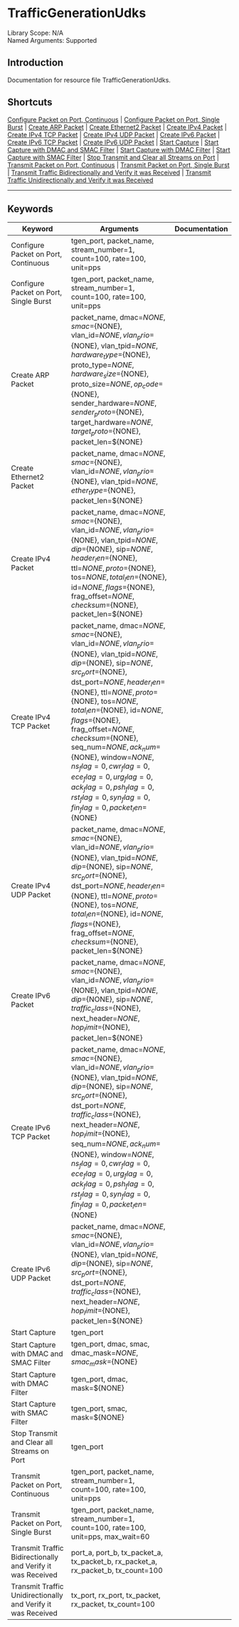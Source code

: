 # TrafficGenerationUdks
Library Scope: N/A<br>
Named Arguments: Supported

## Introduction
Documentation for resource file TrafficGenerationUdks.

## Shortcuts
[Configure Packet on Port, Continuous](#Configure_Packet_on_Port,_Continuous) | [Configure Packet on Port, Single Burst](#Configure_Packet_on_Port,_Single_Burst) | [Create ARP Packet](#Create_ARP_Packet) | [Create Ethernet2 Packet](#Create_Ethernet2_Packet) | [Create IPv4 Packet](#Create_IPv4_Packet) | [Create IPv4 TCP Packet](#Create_IPv4_TCP_Packet) | [Create IPv4 UDP Packet](#Create_IPv4_UDP_Packet) | [Create IPv6 Packet](#Create_IPv6_Packet) | [Create IPv6 TCP Packet](#Create_IPv6_TCP_Packet) | [Create IPv6 UDP Packet](#Create_IPv6_UDP_Packet) | [Start Capture](#Start_Capture) | [Start Capture with DMAC and SMAC Filter](#Start_Capture_with_DMAC_and_SMAC_Filter) | [Start Capture with DMAC Filter](#Start_Capture_with_DMAC_Filter) | [Start Capture with SMAC Filter](#Start_Capture_with_SMAC_Filter) | [Stop Transmit and Clear all Streams on Port](#Stop_Transmit_and_Clear_all_Streams_on_Port) | [Transmit Packet on Port, Continuous](#Transmit_Packet_on_Port,_Continuous) | [Transmit Packet on Port, Single Burst](#Transmit_Packet_on_Port,_Single_Burst) | [Transmit Traffic Bidirectionally and Verify it was Received](#Transmit_Traffic_Bidirectionally_and_Verify_it_was_Received) | [Transmit Traffic Unidirectionally and Verify it was Received](#Transmit_Traffic_Unidirectionally_and_Verify_it_was_Received)
***

## Keywords
| Keyword | Arguments | Documentation |
|---------|-----------|---------------|
| <a name="Configure_Packet_on_Port,_Continuous"></a>Configure Packet on Port, Continuous | tgen_port, packet_name, stream_number=1, count=100, rate=100, unit=pps |  |
| <a name="Configure_Packet_on_Port,_Single_Burst"></a>Configure Packet on Port, Single Burst | tgen_port, packet_name, stream_number=1, count=100, rate=100, unit=pps |  |
| <a name="Create_ARP_Packet"></a>Create ARP Packet | packet_name, dmac=${NONE}, smac=${NONE}, vlan_id=${NONE}, vlan_prio=${NONE}, vlan_tpid=${NONE}, hardware_type=${NONE}, proto_type=${NONE}, hardware_size=${NONE}, proto_size=${NONE}, op_code=${NONE}, sender_hardware=${NONE}, sender_proto=${NONE}, target_hardware=${NONE}, target_proto=${NONE}, packet_len=${NONE} |  |
| <a name="Create_Ethernet2_Packet"></a>Create Ethernet2 Packet | packet_name, dmac=${NONE}, smac=${NONE}, vlan_id=${NONE}, vlan_prio=${NONE}, vlan_tpid=${NONE}, ether_type=${NONE}, packet_len=${NONE} |  |
| <a name="Create_IPv4_Packet"></a>Create IPv4 Packet | packet_name, dmac=${NONE}, smac=${NONE}, vlan_id=${NONE}, vlan_prio=${NONE}, vlan_tpid=${NONE}, dip=${NONE}, sip=${NONE}, header_len=${NONE}, ttl=${NONE}, proto=${NONE}, tos=${NONE}, total_len=${NONE}, id=${NONE}, flags=${NONE}, frag_offset=${NONE}, checksum=${NONE}, packet_len=${NONE} |  |
| <a name="Create_IPv4_TCP_Packet"></a>Create IPv4 TCP Packet | packet_name, dmac=${NONE}, smac=${NONE}, vlan_id=${NONE}, vlan_prio=${NONE}, vlan_tpid=${NONE}, dip=${NONE}, sip=${NONE}, src_port=${NONE}, dst_port=${NONE}, header_len=${NONE}, ttl=${NONE}, proto=${NONE}, tos=${NONE}, total_len=${NONE}, id=${NONE}, flags=${NONE}, frag_offset=${NONE}, checksum=${NONE}, seq_num=${NONE}, ack_num=${NONE}, window=${NONE}, ns_flag=0, cwr_flag=0, ece_flag=0, urg_flag=0, ack_flag=0, psh_flag=0, rst_flag=0, syn_flag=0, fin_flag=0, packet_len=${NONE} |  |
| <a name="Create_IPv4_UDP_Packet"></a>Create IPv4 UDP Packet | packet_name, dmac=${NONE}, smac=${NONE}, vlan_id=${NONE}, vlan_prio=${NONE}, vlan_tpid=${NONE}, dip=${NONE}, sip=${NONE}, src_port=${NONE}, dst_port=${NONE}, header_len=${NONE}, ttl=${NONE}, proto=${NONE}, tos=${NONE}, total_len=${NONE}, id=${NONE}, flags=${NONE}, frag_offset=${NONE}, checksum=${NONE}, packet_len=${NONE} |  |
| <a name="Create_IPv6_Packet"></a>Create IPv6 Packet | packet_name, dmac=${NONE}, smac=${NONE}, vlan_id=${NONE}, vlan_prio=${NONE}, vlan_tpid=${NONE}, dip=${NONE}, sip=${NONE}, traffic_class=${NONE}, next_header=${NONE}, hop_limit=${NONE}, packet_len=${NONE} |  |
| <a name="Create_IPv6_TCP_Packet"></a>Create IPv6 TCP Packet | packet_name, dmac=${NONE}, smac=${NONE}, vlan_id=${NONE}, vlan_prio=${NONE}, vlan_tpid=${NONE}, dip=${NONE}, sip=${NONE}, src_port=${NONE}, dst_port=${NONE}, traffic_class=${NONE}, next_header=${NONE}, hop_limit=${NONE}, seq_num=${NONE}, ack_num=${NONE}, window=${NONE}, ns_flag=0, cwr_flag=0, ece_flag=0, urg_flag=0, ack_flag=0, psh_flag=0, rst_flag=0, syn_flag=0, fin_flag=0, packet_len=${NONE} |  |
| <a name="Create_IPv6_UDP_Packet"></a>Create IPv6 UDP Packet | packet_name, dmac=${NONE}, smac=${NONE}, vlan_id=${NONE}, vlan_prio=${NONE}, vlan_tpid=${NONE}, dip=${NONE}, sip=${NONE}, src_port=${NONE}, dst_port=${NONE}, traffic_class=${NONE}, next_header=${NONE}, hop_limit=${NONE}, packet_len=${NONE} |  |
| <a name="Start_Capture"></a>Start Capture | tgen_port |  |
| <a name="Start_Capture_with_DMAC_and_SMAC_Filter"></a>Start Capture with DMAC and SMAC Filter | tgen_port, dmac, smac, dmac_mask=${NONE}, smac_mask=${NONE} |  |
| <a name="Start_Capture_with_DMAC_Filter"></a>Start Capture with DMAC Filter | tgen_port, dmac, mask=${NONE} |  |
| <a name="Start_Capture_with_SMAC_Filter"></a>Start Capture with SMAC Filter | tgen_port, smac, mask=${NONE} |  |
| <a name="Stop_Transmit_and_Clear_all_Streams_on_Port"></a>Stop Transmit and Clear all Streams on Port | tgen_port |  |
| <a name="Transmit_Packet_on_Port,_Continuous"></a>Transmit Packet on Port, Continuous | tgen_port, packet_name, stream_number=1, count=100, rate=100, unit=pps |  |
| <a name="Transmit_Packet_on_Port,_Single_Burst"></a>Transmit Packet on Port, Single Burst | tgen_port, packet_name, stream_number=1, count=100, rate=100, unit=pps, max_wait=60 |  |
| <a name="Transmit_Traffic_Bidirectionally_and_Verify_it_was_Received"></a>Transmit Traffic Bidirectionally and Verify it was Received | port_a, port_b, tx_packet_a, tx_packet_b, rx_packet_a, rx_packet_b, tx_count=100 |  |
| <a name="Transmit_Traffic_Unidirectionally_and_Verify_it_was_Received"></a>Transmit Traffic Unidirectionally and Verify it was Received | tx_port, rx_port, tx_packet, rx_packet, tx_count=100 |  |
